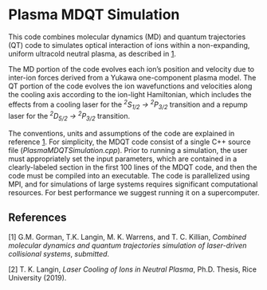 # Plasma MDQT Simulation

This code combines molecular dynamics (MD) and quantum trajectories (QT) code to simulates optical interaction of ions within a non-expanding, uniform ultracold neutral plasma, as described in [1](#references).

The MD portion of the code evolves each ion’s position and velocity due to inter-ion forces derived from a Yukawa one-component plasma model. The QT portion of the code evolves the ion wavefunctions and velocities along the cooling axis according to the ion-light Hamiltonian, which includes the effects from a cooling laser
for the *<sup>2</sup>S<sub>1/2</sub> &rightarrow; <sup>2</sup>P<sub>3/2</sub>* transition and a repump laser
for the *<sup>2</sup>D<sub>5/2</sub> &rightarrow; <sup>2</sup>P<sub>3/2</sub>* transition.

The conventions, units and assumptions of the code are explained in reference [1](#reference). For simplicity, the MDQT code consist of a single C++ source file (*PlasmaMDQTSimulation.cpp*). Prior to running a simulation, the user must appropriately set the input parameters, which are contained in a clearly-labeled section in the first 100 lines of the MDQT code, and then the code must be compiled into an executable. The code is parallelized using MPI, and for simulations of large systems requires significant computational resources. For best performance we suggest running it on a supercomputer.


## References
[1] G.M. Gorman, T.K. Langin, M. K. Warrens, and T. C. Killian, *Combined molecular dynamics and quantum trajectories simulation of laser-driven collisional systems*, _submitted_.

[2] T. K. Langin, *Laser Cooling of Ions in Neutral Plasma*, Ph.D. Thesis, Rice University (2019).
